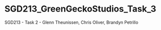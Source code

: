 # SGD213_GreenGeckoStudios_Task_3
SGD213 - Task 2 - Glenn Theunissen, Chris Oliver, Brandyn Petrillo
